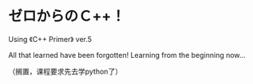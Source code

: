 # ゼロからのＣ++！
Using 《C++ Primer》 ver.5

All that learned have been forgotten! Learning from the beginning now...

（搁置，课程要求先去学python了）
